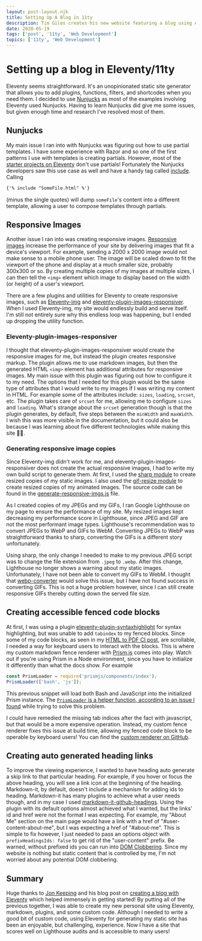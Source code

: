 ```yaml
---
layout: post-layout.njk
title: Setting Up A Blog in 11ty
description: Tim Giles creates his new website featuring a blog using eleventy
date: 2020-05-19
tags: ['post', '11ty', 'Web Development']
topics: ['11ty', 'Web Development']
---
```


# Setting up a blog in Eleventy/11ty

Eleventy seems straightforward.
It's an unopinionated static site generator that allows you to add plugins, functions, filters, and shortcodes when you need them.
I decided to use [Nunjucks](https://mozilla.github.io/nunjucks/) as most of the examples involving Eleventy used Nunjucks.
Having to learn Nunjucks did give me some issues, but given enough time and research I've resolved most of them.

## Nunjucks

My main issue I ran into with Nunjucks was figuring out how to use partial templates.
I have some experience with Razor and so one of the first patterns I use with templates is creating partials.
However, most of the [starter projects on Eleventy](https://www.11ty.dev/docs/starter/) don't use partials!
Fortunately the Nunjucks developers saw this use case as well and have a handy tag called [include](https://mozilla.github.io/nunjucks/templating.html#include).
Calling 
```html
{'% include "SomeFile.html" %'}
``` 
(minus the single quotes) will dump `someFile`'s content into a different template, allowing a user to compose templates through partials.

## Responsive Images

Another issue I ran into was creating responsive images.
[Responsive images](https://developer.mozilla.org/en-US/docs/Learn/HTML/Multimedia_and_embedding/Responsive_images) increase the performance of your site by delivering images that fit a device's viewport.
For example, sending a 2000 x 2000 image would not make sense to a mobile phone user.
The image will be scaled down to fit the viewport of the phone and display at a much smaller size, probably 300x300 or so.
By creating multiple copies of my images at multiple sizes, I can then tell the `<img>` element which image to display based on the width (or height) of a user's viewport.

There are a few plugins and utilities for Eleventy to create responsive images, such as [Eleventy-img](https://github.com/11ty/eleventy-img) and [eleventy-plugin-images-responsiver](https://www.npmjs.com/package/eleventy-plugin-images-responsiver).
When I used Eleventy-img, my site would endlessly build and serve itself.
I'm still not entirely sure why this endless loop was happening, but I ended up dropping the utility function.

### Eleventy-plugin-images-responsiver

I thought that eleventy-plugin-images-responsiver would create the responsive images for me, but instead the plugin creates responsive markup.
The plugin allows me to use markdown images, but then the generated HTML `<img>` element has additional attributes for responsive images.
My main issue with this plugin was figuring out how to configure it to my need.
The options that I needed for this plugin would be the same type of attributes that I would write to my images if I was writing my content in HTML.
For example some of the attributes include: `sizes`, `loading`, `srcset`, etc.
The plugin takes care of `srcset` for me, allowing me to configure `sizes` and `loading`.
What's strange about the `srcset` generation though is that the plugin generates, by default, five steps between the `minWidth` and `maxWidth`.
I wish this was more visible in the documentation, but it could also be because I was learning about five different technologies while making this site 🤷‍♂️.

### Generating responsive image copies

Since Eleventy-img didn't work for me, and eleventy-plugin-images-responsiver does not create the actual responsive images, I had to write my own build script to generate them.
At first, I used the [sharp module](https://sharp.pixelplumbing.com/) to create resized copies of my static images.
I also used the [gif-resize module](https://github.com/gumlet/gif-resize) to create resized copies of my animated images.
The source code can be found in the [generate-responsive-imgs.js](https://github.com/TGiles/static-site/blob/master/build/generate-responsive-imgs.js) file.

As I created copies of my JPEGs and my GIFs, I ran Google Lighthouse on my page to ensure the performance of my site.
My resized images kept decreasing my performance score in Lighthouse, since JPEG and GIF are not the most performant image types.
Lighthouse's recommendation was to convert JPEGs to WebP and GIFs to WebM.
Converting JPEGs to WebP was straightforward thanks to sharp, converting the GIFs is a different story unfortunately.

Using sharp, the only change I needed to make to my previous JPEG script was to change the file extension from `.jpeg` to `.webp`.
After this change, Lighthouse no longer shows a warning about my static images.
Unfortunately, I have not been able to convert my GIFs to WebM.
I thought that [webp-converter](https://www.npmjs.com/package/webp-converter) would solve this issue, but I have not found success in converting GIFs.
This is not a huge problem however, since I can still create responsive GIFs thereby cutting down the served file size.

## Creating accessible fenced code blocks

At first, I was using a plugin [eleventy-plugin-syntaxhighlight](https://www.11ty.dev/docs/plugins/syntaxhighlight/) for syntax highlighting, but was unable to add `tabindex` to my fenced blocks.
Since some of my code blocks, as seen in my [HTML to PDF CI post](../htmlToPdcCI.md), are scrollable, I needed a way for keyboard users to interact with the blocks.
This is where my custom markdown fence renderer with [Prism.js](https://prismjs.com/) comes into play.
Watch out if you're using Prism in a Node environment, since you have to initialize it differently than what the docs show.
For example
```js
const PrismLoader = require('prismjs/components/index');
PrismLoader(['bash', 'js']);
```
This previous snippet will load both Bash and JavaScript into the initialized Prism instance.
The [`PrismLoader` is a helper function, according to an issue I found](https://github.com/PrismJS/prism/issues/1129) while trying to solve this problem.

I could have remedied the missing tab indices after the fact with javascript, but that would be a more expensive operation.
Instead, my custom fence renderer fixes this issue at build time, allowing my fenced code block to be operable by keyboard users!
You can find the [custom renderer on GitHub](https://github.com/TGiles/static-site/blob/master/.eleventy.js#L74).

## Creating auto generated heading links

To improve the viewing experience, I wanted to have heading auto generate a skip link to that particular heading.
For example, if you hover or focus the above heading, you will see a link icon at the beginning of the heading.
Markdown-it, by default, doesn't include a mechanism for adding ids to heading.
Markdown-it has many plugins to achieve what a user needs though, and in my case I used [markdown-it-github-headings](https://www.npmjs.com/package/markdown-it-github-headings).
Using the plugin with its default options almost achieved what I wanted, but the links' id and href were not the format I was expecting.
For example, my "About Me" section on the main page would have a link with a href of "#user-content-about-me", but I was expecting a href of "#about-me".
This is simple to fix however, I just needed to pass an options object with `prefixHeadingsIds: false` to get rid of the "user-content" prefix.
Be warned, without prefixed ids you can run into [DOM Clobbering](https://portswigger.net/web-security/dom-based/dom-clobbering).
Since my website is nothing but static content that is controlled by me, I'm not worried about any potential DOM clobbering.

## Summary

Huge thanks to [Jon Keeping](https://github.com/JonUK) and his blog post on [creating a blog with Eleventy](https://keepinguptodate.com/pages/2019/06/creating-blog-with-eleventy/) which helped immensely in getting started!
By putting all of the previous together, I was able to create my new personal site using Eleventy, markdown, plugins, and some custom code.
Although I needed to write a good bit of custom code, using Eleventy for generating my static site has been an enjoyable, but challenging, experience.
Now I have a site that scores well on Lighthouse audits and is accessible to many users!